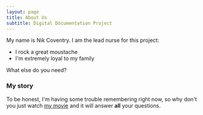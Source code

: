 ```yaml
---
layout: page
title: About Us
subtitle: Digital Documentation Project
---
```


My name is Nik Coventry. I am the lead nurse for this project:

- I rock a great moustache
- I'm extremely loyal to my family

What else do you need?

### My story

To be honest, I'm having some trouble remembering right now, so why don't you just watch [my movie](https://en.wikipedia.org/wiki/The_Princess_Bride_%28film%29) and it will answer **all** your questions.
